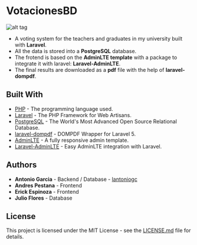 # VotacionesBD

![alt tag](https://i.imgur.com/SFYFrfQ.png)

* A voting system for the teachers and graduates in my university built with **Laravel**.
* All the data is stored into a **PostgreSQL** database.
* The frotend is based on the **AdminLTE template** with a package to integrate it with laravel: **Laravel-AdminLTE**.
* The final results are downloaded as a **pdf** file with the help of **laravel-dompdf**.

## Built With

* [PHP](https://www.php.net/) - The programming language used.
* [Laravel](https://laravel.com/) - The PHP Framework for Web Artisans.
* [PostgreSQL](https://www.postgresql.org/) - The World's Most Advanced Open Source Relational Database.
* [laravel-dompdf](https://github.com/barryvdh/laravel-dompdf) - DOMPDF Wrapper for Laravel 5.
* [AdminLTE](https://github.com/ColorlibHQ/AdminLTE) - A fully responsive admin template.
* [Laravel-AdminLTE](https://github.com/JeroenNoten/Laravel-AdminLTE) - Easy AdminLTE integration with Laravel.

## Authors

* **Antonio Garcia** -  Backend / Database - [lantoniogc](https://github.com/lantoniogc/)
* **Andres Pestana** - Frontend
* **Erick Espinoza** - Frontend
* **Julio Flores** - Database

## License

This project is licensed under the MIT License - see the [LICENSE.md](LICENSE.md) file for details.

